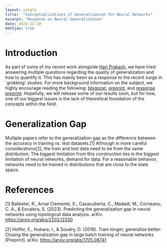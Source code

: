 ```yaml
---
layout: single
title:  "Conceptualizations of Generalization for Neural Networks"
excerpt: "Response on Neural Generalization"
date: 2024-11-10
mathjax: true
---
```

<!-- To access Preview Utilize the Shortcut Comm + Shift + V -->

# Introduction

As part of some of my recent work alongside [Hari Prakash](https://www.linkedin.com/in/hari-kishan-prakash-2b786967/), we have tried answering multiple questions regarding the quality of generalization and how to quantify it. This has mainly been as a response to the recent surge in `grokking' studies. For more background information on the subject, we highly encourage reading the following: [blogpost](https://www.beren.io/2022-01-11-Grokking-Grokking/), [preprint](https://arxiv.org/pdf/2210.01117), and [response preprint](https://arxiv.org/pdf/2405.12755). Hopefully, we will release some of our results soon, but for now, one of our biggest issues is the lack of theoretical foundation of the concepts within the field. 

# Generalization Gap
Multiple papers refer to the generalization gap as the difference between the accuracy in training vs. test datasets.[1] Although in more careful considerations[2], the train and test data need to be from the same distribution. The biggest limitation from this construction lies in the biggest limitation of neural networks, demand for data. For a reasonable behavior, networks need to be trained in distributions that are close to the state space. 

# References
[1] Ballester, R., Arnal Clemente, X., Casacuberta, C., Madadi, M., Corneanu, C. A., & Escalera, S. (2023). Predicting the generalization gap in neural networks using topological data analysis. arXiv. https://arxiv.org/abs/2203.12330

[2] Hoffer, E., Hubara, I., & Soudry, D. (2018). Train longer, generalize better: Closing the generalization gap in large batch training of neural networks [Preprint]. arXiv. https://arxiv.org/abs/1705.08741